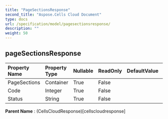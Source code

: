 ```yaml
---
title: "PageSectionsResponse"
second_title: "Aspose.Cells Cloud Document"
type: docs
url: /specification/model/pagesectionsresponse/
description: ""
weight: 50
---
```


## **pageSectionsResponse**

 

| Property Name | Property Type | Nullable |  ReadOnly | DefaultValue | Description | 
| :- | :- | :- |:- |  :- | :- |
| PageSections | Container | True |  False |  |  |  
| Code | Integer | True |  False |  |  |  
| Status | String | True |  False |  |  |  

**Parent Name** : (CellsCloudResponse)[cellscloudresponse]

